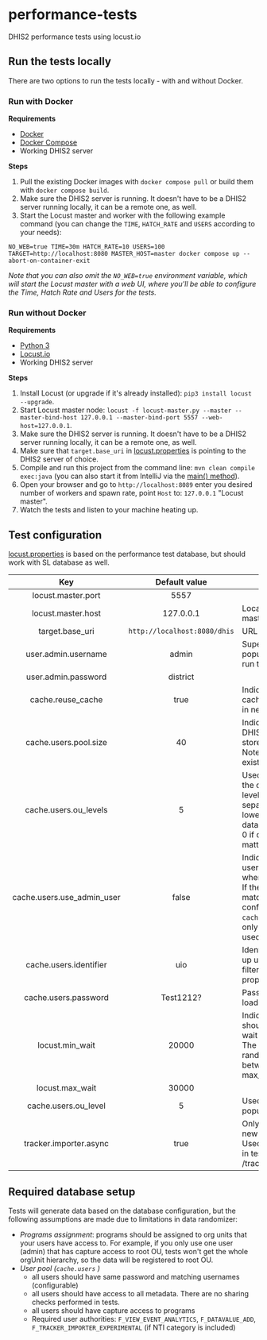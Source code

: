 # performance-tests

DHIS2 performance tests using locust.io

## Run the tests locally

There are two options to run the tests locally - with and without Docker.

### Run with Docker

**Requirements**

- [Docker](https://docs.docker.com/get-docker)
- [Docker Compose](https://docs.docker.com/compose/install)
- Working DHIS2 server

**Steps**

1. Pull the existing Docker images with `docker compose pull` or build them with `docker compose build`.
2. Make sure the DHIS2 server is running. It doesn't have to be a DHIS2 server running locally, it can be a remote one, as well.
3. Start the Locust master and worker with the following example command (you can change the `TIME`, `HATCH_RATE` and `USERS` according to your needs):
```shell
NO_WEB=true TIME=30m HATCH_RATE=10 USERS=100 TARGET=http://localhost:8080 MASTER_HOST=master docker compose up --abort-on-container-exit
```

_Note that you can also omit the `NO_WEB=true` environment variable, which will start the Locust master with a web UI, where you'll be able to configure the Time, Hatch Rate and Users for the tests._

### Run without Docker

**Requirements**

- [Python 3](https://www.python.org/downloads)
- [Locust.io](https://docs.locust.io/en/stable/installation.html)
- Working DHIS2 server

**Steps**

1. Install Locust (or upgrade if it's already installed): `pip3 install locust --upgrade`.
2. Start Locust master node: `locust -f locust-master.py --master --master-bind-host 127.0.0.1 --master-bind-port 5557 --web-host=127.0.0.1`.
3. Make sure the DHIS2 server is running. It doesn't have to be a DHIS2 server running locally, it can be a remote one, as well.
4. Make sure that `target.base_uri` in [locust.properties](src/main/resources/locust.properties) is pointing to the DHIS2 server of choice.
5. Compile and run this project from the command line: `mvn clean compile exec:java` (you can also start it from IntelliJ via the [main() method](src/main/java/org/hisp/dhis/Main.java)).
6. Open your browser and go to `http://localhost:8089` enter you desired number of workers and spawn rate, point `Host` to: `127.0.0.1` "Locust master".
7. Watch the tests and listen to your machine heating up.

## Test configuration

[locust.properties](src/main/resources/locust.properties) is based on the performance test database, but should work with SL database as well.

| Key | Default value | Description |
| :---: | :--:| ------------  |
| locust.master.port | 5557 | |
| locust.master.host | 127.0.0.1 | Location of the locust master |
| target.base_uri |  `http://localhost:8080/dhis` | URL of DHIS2 instance | 
| user.admin.username | admin | Super user used to populate the cache and run tests |
| user.admin.password | district | |
| cache.reuse_cache | true | Indicates if the local cache should be reused in next test execution|
| cache.users.pool.size | 40 | Indicates how many DHIS2 users should be stored in the cache. Note that users should exist in DHIS2 DB.  |
| cache.users.ou_levels | 5 | Used to restrict users to the organisation unit levels (comma separated list). Set lowest level ou to model data entry users. Set to 0 if ou level doesn't matter. |
| cache.users.use_admin_user | false | Indicates if the admin user should be used when running the tests. If there are no users matching identifier configured in `cache.users.identifier`, only admin user will be used |
| cache.users.identifier | uio | Identifier used to look up users. Users will be filtered by `displayName` property |
| cache.users.password | Test1212? | Password of users loaded in the cache | 
| locust.min_wait | 20000 | Indicates how long should locust thread wait between the tasks. The value will be a random number of ms between min_wait and max_wait values. |
| locust.max_wait | 30000 |  | 
| cache.users.ou_level | 5 | Used in filtering users to populate the cache | 
| tracker.importer.async | true | Only applicable to the new tracker importer. Used as a query param in tests interacting with /tracker endpoint. |

## Required database setup 
Tests will generate data based on the database configuration, but the following assumptions are made due to limitations in data randomizer: 
- *Programs assignment*: programs should be assigned to org units that your users have access to. For example, if you only use one user (admin) that has capture access to root OU, tests won't get the whole orgUnit hierarchy, so the data will be registered to root OU.
- *User pool (`cache.users` )*
   - all users should have same password and matching usernames (configurable)
   - all users should have access to all metadata. There are no sharing checks performed in tests. 
   - all users should have capture access to programs
   - Required user authorities: `F_VIEW_EVENT_ANALYTICS`, `F_DATAVALUE_ADD`, `F_TRACKER_IMPORTER_EXPERIMENTAL` (if NTI category is included)
